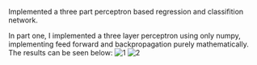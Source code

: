 Implemented a three part perceptron based regression and classifition network. 

In part one, I implemented a three layer perceptron using only numpy, implementing feed forward and backpropagation purely mathematically. The results can be seen below:
![1](https://github.com/user-attachments/assets/70436a37-5a8a-4b60-927d-e78a69d45cf2)
![2](https://github.com/user-attachments/assets/ffbc9089-92fe-49a6-a9d1-de9e148c906c)

